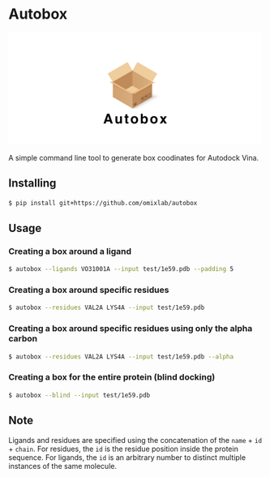 # Autobox

![](logo.png)

A simple command line tool to generate box coodinates for Autodock Vina.

## Installing

```bash
$ pip install git+https://github.com/omixlab/autobox
```

## Usage

### Creating a box around a ligand

```bash
$ autobox --ligands VO31001A --input test/1e59.pdb --padding 5
```

### Creating a box around specific residues


```bash
$ autobox --residues VAL2A LYS4A --input test/1e59.pdb
```

### Creating a box around specific residues using only the alpha carbon


```bash
$ autobox --residues VAL2A LYS4A --input test/1e59.pdb --alpha
```

### Creating a box for the entire protein (blind docking)


```bash
$ autobox --blind --input test/1e59.pdb
```

## Note

Ligands and residues are specified using the concatenation of the `name` + `id` + `chain`. For residues, the `id` 
is the residue position inside the protein sequence. For ligands, the `id` is an arbitrary number to distinct multiple
instances of the same molecule.